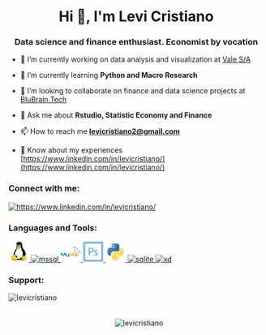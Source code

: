 <h1 align="center">Hi 👋, I'm Levi Cristiano</h1>
<h3 align="center">Data science and finance enthusiast. Economist by vocation</h3>

- 🔭 I’m currently working on data analysis and visualization at [Vale S/A](https://www.vale.com/pt/reparacao)

- 🌱 I’m currently learning **Python and Macro Research**

- 👯 I’m looking to collaborate on finance and data science projects at [BluBrain.Tech](http://www.blubrain.tech/)

- 💬 Ask me about **Rstudio, Statistic Economy and Finance**

- 📫 How to reach me **levicristiano2@gmail.com**

- 📄 Know about my experiences [https://www.linkedin.com/in/levicristiano/](https://www.linkedin.com/in/levicristiano/)

<h3 align="left">Connect with me:</h3>
<p align="left">
<a href="https://linkedin.com/in/https://www.linkedin.com/in/levicristiano/" target="blank"><img align="center" src="https://raw.githubusercontent.com/rahuldkjain/github-profile-readme-generator/master/src/images/icons/Social/linked-in-alt.svg" alt="https://www.linkedin.com/in/levicristiano/" height="30" width="40" /></a>
</p>

<h3 align="left">Languages and Tools:</h3>
<p align="left"> <a href="https://www.linux.org/" target="_blank" rel="noreferrer"> <img src="https://raw.githubusercontent.com/devicons/devicon/master/icons/linux/linux-original.svg" alt="linux" width="40" height="40"/> </a> <a href="https://www.microsoft.com/en-us/sql-server" target="_blank" rel="noreferrer"> <img src="https://www.svgrepo.com/show/303229/microsoft-sql-server-logo.svg" alt="mssql" width="40" height="40"/> </a> <a href="https://www.mysql.com/" target="_blank" rel="noreferrer"> <img src="https://raw.githubusercontent.com/devicons/devicon/master/icons/mysql/mysql-original-wordmark.svg" alt="mysql" width="40" height="40"/> </a> <a href="https://www.photoshop.com/en" target="_blank" rel="noreferrer"> <img src="https://raw.githubusercontent.com/devicons/devicon/master/icons/photoshop/photoshop-line.svg" alt="photoshop" width="40" height="40"/> </a> <a href="https://www.python.org" target="_blank" rel="noreferrer"> <img src="https://raw.githubusercontent.com/devicons/devicon/master/icons/python/python-original.svg" alt="python" width="40" height="40"/> </a> <a href="https://www.sqlite.org/" target="_blank" rel="noreferrer"> <img src="https://www.vectorlogo.zone/logos/sqlite/sqlite-icon.svg" alt="sqlite" width="40" height="40"/> </a> <a href="https://www.adobe.com/products/xd.html" target="_blank" rel="noreferrer"> <img src="https://cdn.worldvectorlogo.com/logos/adobe-xd.svg" alt="xd" width="40" height="40"/> </a> </p>

<h3 align="left">Support:</h3>
<p><a href="https://www.buymeacoffee.com/levicristiano"> <img align="left" src="https://cdn.buymeacoffee.com/buttons/v2/default-yellow.png" height="50" width="210" alt="levicristiano" /></a></p><br><br>

<p><img align="center" src="https://github-readme-stats.vercel.app/api/top-langs?username=levicristiano&show_icons=true&locale=en&layout=compact" alt="levicristiano" /></p>
